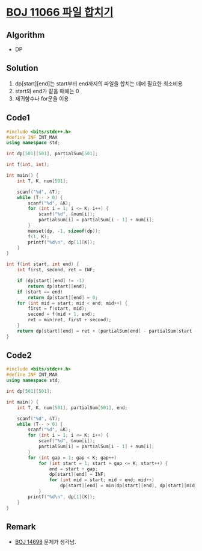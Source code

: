 [BOJ 11066 파일 합치기](https://www.acmicpc.net/problem/11066)
=====
Algorithm
-----
* DP

Solution
-----
1. dp[start][end]는 start부터 end까지의 파일을 합치는 데에 필요한 최소비용
2. start와 end가 같을 때에는 0
3. 재귀함수나 for문을 이용

Code1
-----

```cpp
#include <bits/stdc++.h>
#define INF INT_MAX
using namespace std;

int dp[501][501], partialSum[501];

int f(int, int);

int main() {
    int T, K, num[501];

    scanf("%d", &T);
    while (T-- > 0) {
        scanf("%d", &K);
        for (int i = 1; i <= K; i++) {
            scanf("%d", &num[i]);
            partialSum[i] = partialSum[i - 1] + num[i];
        }
        memset(dp, -1, sizeof(dp));
        f(1, K);
        printf("%d\n", dp[1][K]);
    }
}

int f(int start, int end) {
    int first, second, ret = INF;

    if (dp[start][end] != -1)
        return dp[start][end];
    if (start == end)
        return dp[start][end] = 0;
    for (int mid = start; mid < end; mid++) {
        first = f(start, mid);
        second = f(mid + 1, end);
        ret = min(ret, first + second);
    }
    return dp[start][end] = ret + (partialSum[end] - partialSum[start - 1]);
}
```

Code2
-----

```cpp
#include <bits/stdc++.h>
#define INF INT_MAX
using namespace std;

int dp[501][501];

int main() {
    int T, K, num[501], partialSum[501], end;

    scanf("%d", &T);
    while (T-- > 0) {
        scanf("%d", &K);
        for (int i = 1; i <= K; i++) {
            scanf("%d", &num[i]);
            partialSum[i] = partialSum[i - 1] + num[i];
        }
        for (int gap = 1; gap < K; gap++)
            for (int start = 1; start + gap <= K; start++) {
                end = start + gap;
                dp[start][end] = INF;
                for (int mid = start; mid < end; mid++)
                    dp[start][end] = min(dp[start][end], dp[start][mid] + dp[mid + 1][end] + (partialSum[end] - partialSum[start - 1]));
            }
        printf("%d\n", dp[1][K]);
    }
}
```

Remark
-----
* [BOJ 14698](https://www.acmicpc.net/problem/14698) 문제가 생각남.